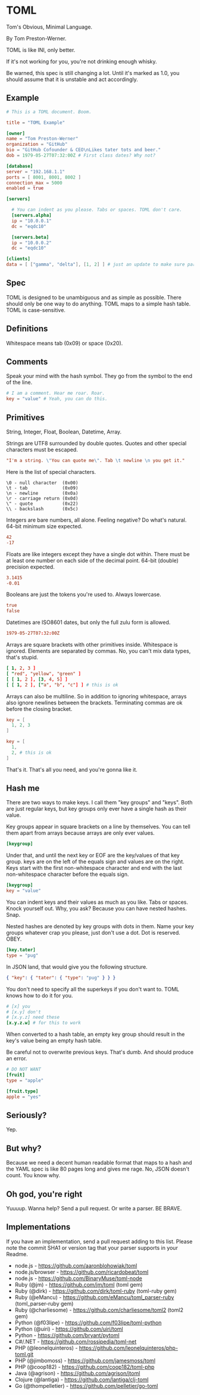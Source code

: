 TOML
====

Tom's Obvious, Minimal Language.

By Tom Preston-Werner.

TOML is like INI, only better.

If it's not working for you, you're not drinking enough whisky.

Be warned, this spec is still changing a lot. Until it's marked as 1.0, you
should assume that it is unstable and act accordingly.

Example
-------

```toml
# This is a TOML document. Boom.

title = "TOML Example"

[owner]
name = "Tom Preston-Werner"
organization = "GitHub"
bio = "GitHub Cofounder & CEO\nLikes tater tots and beer."
dob = 1979-05-27T07:32:00Z # First class dates? Why not?

[database]
server = "192.168.1.1"
ports = [ 8001, 8001, 8002 ]
connection_max = 5000
enabled = true

[servers]

  # You can indent as you please. Tabs or spaces. TOML don't care.
  [servers.alpha]
  ip = "10.0.0.1"
  dc = "eqdc10"

  [servers.beta]
  ip = "10.0.0.2"
  dc = "eqdc10"

[clients]
data = [ ["gamma", "delta"], [1, 2] ] # just an update to make sure parsers support it
```

Spec
----

TOML is designed to be unambiguous and as simple as possible. There should only
be one way to do anything. TOML maps to a simple hash table. TOML is
case-sensitive.

Definitions
-----------

Whitespace means tab (0x09) or space (0x20).

Comments
--------

Speak your mind with the hash symbol. They go from the symbol to the end of the
line.

```toml
# I am a comment. Hear me roar. Roar.
key = "value" # Yeah, you can do this.
```

Primitives
----------

String, Integer, Float, Boolean, Datetime, Array.

Strings are UTF8 surrounded by double quotes. Quotes and other special
characters must be escaped.

```toml
"I'm a string. \"You can quote me\". Tab \t newline \n you get it."
```

Here is the list of special characters.

```
\0 - null character  (0x00)
\t - tab             (0x09)
\n - newline         (0x0a)
\r - carriage return (0x0d)
\" - quote           (0x22)
\\ - backslash       (0x5c)
```

Integers are bare numbers, all alone. Feeling negative? Do what's natural.
64-bit minimum size expected.

```toml
42
-17
```

Floats are like integers except they have a single dot within. There must be at
least one number on each side of the decimal point. 64-bit (double) precision
expected.

```toml
3.1415
-0.01
```

Booleans are just the tokens you're used to. Always lowercase.

```toml
true
false
```

Datetimes are ISO8601 dates, but only the full zulu form is allowed.

```toml
1979-05-27T07:32:00Z
```

Arrays are square brackets with other primitives inside. Whitespace is ignored.
Elements are separated by commas. No, you can't mix data types, that's stupid.

```toml
[ 1, 2, 3 ]
[ "red", "yellow", "green" ]
[ [ 1, 2 ], [3, 4, 5] ]
[ [ 1, 2 ], ["a", "b", "c"] ] # this is ok
```

Arrays can also be multiline. So in addition to ignoring whitespace, arrays also
ignore newlines between the brackets. Terminating commas are ok before the
closing bracket.

```toml
key = [
  1, 2, 3
]

key = [
  1,
  2, # this is ok
]
```

That's it. That's all you need, and you're gonna like it.

Hash me
-------

There are two ways to make keys. I call them "key groups" and "keys". Both are
just regular keys, but key groups only ever have a single hash as their value.

Key groups appear in square brackets on a line by themselves. You can tell them
apart from arrays because arrays are only ever values.

```toml
[keygroup]
```

Under that, and until the next key or EOF are the key/values of that key group.
keys are on the left of the equals sign and values are on the right. Keys start
with the first non-whitespace character and end with the last non-whitespace
character before the equals sign.

```toml
[keygroup]
key = "value"
```

You can indent keys and their values as much as you like. Tabs or spaces. Knock
yourself out. Why, you ask? Because you can have nested hashes. Snap.

Nested hashes are denoted by key groups with dots in them. Name your key groups
whatever crap you please, just don't use a dot. Dot is reserved. OBEY.

```toml
[key.tater]
type = "pug"
```

In JSON land, that would give you the following structure.

```json
{ "key": { "tater": { "type": "pug" } } }
```

You don't need to specify all the superkeys if you don't want to. TOML knows how
to do it for you.

```toml
# [x] you
# [x.y] don't
# [x.y.z] need these
[x.y.z.w] # for this to work
```

When converted to a hash table, an empty key group should result in the key's
value being an empty hash table.

Be careful not to overwrite previous keys. That's dumb. And should produce an
error.

```toml
# DO NOT WANT
[fruit]
type = "apple"

[fruit.type]
apple = "yes"
```

Seriously?
----------

Yep.

But why?
--------

Because we need a decent human readable format that maps to a hash and the YAML
spec is like 80 pages long and gives me rage. No, JSON doesn't count. You know
why.

Oh god, you're right
--------------------

Yuuuup. Wanna help? Send a pull request. Or write a parser. BE BRAVE.

Implementations
--------

If you have an implementation, send a pull request adding to this list. Please
note the commit SHA1 or version tag that your parser supports in your Readme.

- node.js - https://github.com/aaronblohowiak/toml
- node.js/browser - https://github.com/ricardobeat/toml
- node.js - https://github.com/BinaryMuse/toml-node
- Ruby (@jm) - https://github.com/jm/toml (toml gem)
- Ruby (@dirk) - https://github.com/dirk/toml-ruby (toml-ruby gem)
- Ruby (@eMancu) - https://github.com/eMancu/toml_parser-ruby (toml_parser-ruby gem)
- Ruby (@charliesome) - https://github.com/charliesome/toml2 (toml2 gem)
- Python (@f03lipe) - https://github.com/f03lipe/toml-python
- Python (@uiri) - https://github.com/uiri/toml
- Python - https://github.com/bryant/pytoml
- C#/.NET - https://github.com/rossipedia/toml-net
- PHP (@leonelquinteros) - https://github.com/leonelquinteros/php-toml.git
- PHP (@jimbomoss) - https://github.com/jamesmoss/toml
- PHP (@coop182) - https://github.com/coop182/toml-php
- Java (@agrison) - https://github.com/agrison/jtoml
- Clojure (@lantiga) - https://github.com/lantiga/clj-toml
- Go (@thompelletier) - https://github.com/pelletier/go-toml
